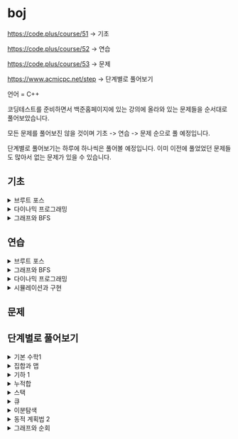 # boj
https://code.plus/course/51 -> 기초

https://code.plus/course/52 -> 연습

https://code.plus/course/53 -> 문제

https://www.acmicpc.net/step -> 단계별로 풀어보기

언어 = C++

코딩테스트를 준비하면서 백준홈페이지에 있는 강의에 올라와 있는 문제들을 순서대로 풀어보았습니다.

모든 문제를 풀어보진 않을 것이며 기초 -> 연습 -> 문제 순으로 풀 예정입니다.

단계별로 풀어보기는 하루에 하나씩은 풀어볼 예정입니다. 이미 이전에 풀었었던 문제들도 많아서 없는 문제가 있을 수 있습니다.

## 기초

<details>
<summary>브루트 포스</summary>
<div markdown="1">
브루트 포스 - 재귀

  - [x] 9095번 - 1, 2, 3 더하기 -> SUCCESS
  - [x] 1759번 - 암호 만들기 -> SUCCESS
  - [X] 14501번 - 퇴사 -> SUCCESS
  - [X] 15661번 - 링크와 스타트 -> FAIL
  - [X] 2529번 - 부등호 -> FAIL
  
브루트 포스 - 순열

  - [X] 10972번 - 다음 순열 -> SUCCESS
  - [x] 10973번 - 이전 순열 -> SUCCESS
  - [x] 10974번 - 모든 순열 -> SUCCESS
  - [x] 10819번 - 차이를 최대로 -> SUCCESS
  - [x] 10971번 - 외판원 순회 2 -> SUCCESS
  - [x] 6603번 - 로또 -> SUCCESS
  
브루트 포스 - 비트마스크
  
  - [x] 11723번 - 집합 -> FAIL
  - [x] 14391번 - 종이 조각 -> FAIL

</div>
</details>

<details>
<summary>다이나믹 프로그래밍</summary>
<div markdown="1">

다이나믹 프로그래밍 Part 1

  - [x] 1463번 - 1로 만들기 -> SUCCESS
  - [x] 29095번 - 1, 2, 3 더하기 -> SUCCESS
  - [x] 11052번 - 카드 구매하기 -> SUCCESS
  - [x] 16194번 - 카드 구매하기 -> SUCCESS
  - [x] 215990번 - 1, 2, 3 더하기 5 -> FAIL
  - [x] 10844번 - 쉬운 계단 수 -> SUCCESS
  - [x] 2193번 - 이친수 -> SUCCESS
  - [x] 11053번 - 가장 긴 증가하는 부분 수열 -> SUCCESS
  - [x] 14002번 - 가장 긴 증가하는 부분 수열 4 -> SUCCESS
  - [x] 1912번 - 연속합 -> SUCCESS
  - [x] 1699번 - 제곱수의 합 -> SUCCESS
  - [x] 14501번 - 퇴사 -> FAIL
  - [x] 2225번 - 합분해 -> FAIL

다이나믹 프로그래밍 Part 2

  - [x] 15988번 - 1, 2, 3 더하기 3 -> SUCCESS
  - [x] 1149번 - RGB거리 -> FAIL
  - [x] 1309번 - 동물원 -> FAIL
  - [x] 1932번 - 정수 삼각형 -> SUCCESS
  - [x] 11054번 - 가장 긴 바이토닉 부분 수열 -> SUCCESS
  - [x] 13398번 - 연속합 2 -> SUCCESS

</div>
</details>

<details>
<summary>그래프와 BFS</summary>
<div markdown="1">

큐와 그래프

  - [x] 13023번 - ABCDE -> FAIL
  - [x] 11724번 - 연결 요소의 개수 -> SUCCESS
  - [x] 1707번 - 이분 그래프 -> FAIL
  - [x] 2667번 - 단지번호붙이기 -> SUCCESS
  - [x] 2178번 - 미로 탐색 -> SUCCESS
  - [x] 7576번 - 토마토 -> FAIL
  - [x] 7562번 - 나이트의 이동 -> SUCCESS

BFS

  - [x] 1697번 - 숨바꼭질 -> SUCCESS
  - [x] 13913번 - 숨바꼭질 4 -> FAIL
  - [x] 14226번 - 이모티콘 -> FAIL
  - [x] 13549번 - 숨바꼭질 3 -> FAIL
  - [x] 1261번 - 알고스팟 -> SUCCESS

</div>
</details>

## 연습

<details>
<summary>브루트 포스</summary>
<div markdown="1">
브루트 포스 - 재귀

  - [x] 6603번 - 로또 -> SUCCESS
  - [x] 1182번 - 부분수열의 합 -> SUCCESS
  - [x] 14225번 - 부분수열의 합 -> SUCCESS
  - [ ] 14500번 - 테트로미노
  - [x] 16197번 - 두 동전 -> FAIL
  - [x] 16198번 - 에너지 모으기 -> SUCCESS
  
브루트 포스 - 순열

  - [x] 2529번 - 부등호 -> FAIL
  - [x] 1339번 - 단어 수학 -> FAIL
  - [x] 14888번 - 연산자 끼워넣기 -> SUCCESS
  - [x] 15658번 - 연산자 끼워넣기 (2) -> SUCCESS

브루트 포스 - 기타
  - [x] 1062번 - 가르침 -> SUCCESS
  - [x] 13460번 - 구슬 탈출 2 -> FAIL
  - [ ] 12100번 - 2048 (Easy)
  - [x] 2003번 - 수들의 합 2 -> SUCCESS
  - [x] 1806번 - 부분합 -> SUCCESS
  - [x] 1644번 - 소수의 연속합 -> SUCCESS
  - [x] 1208번 - 부분수열의 합 2 -> FAIL
  - [x] 2143번 - 두 배열의 합 -> FAIL

</div>
</details>

<details>
<summary>그래프와 BFS</summary>
<div markdown="1">

그래프 알고리즘

  - [ ] 16929번 - Two Dots
  - [ ] 16947번 - 서울 지하철 2호선
  - [ ] 12946번 - 육각 보드
  - [ ] 16940번 - BFS 스페셜 저지
  - [ ] 16964번 - DFS 스페셜 저지

BFS 알고리즘

  - [ ] 16928번 - 뱀과 사다리 게임
  - [ ] 16948번 - 데스 나이트
  - [ ] 14502번 - 연구소
  - [ ] 12886번 - 돌 그룹
  - [ ] 2206번 - 벽 부수고 이동하기
  - [ ] 14442번 - 벽 부수고 이동하기 2
  - [ ] 16933번 - 벽 부수고 이동하기 3
  - [ ] 16946번 - 벽 부수고 이동하기 4
  - [ ] 16954번 - 움직이는 미로 탈출
  - [ ] 16236번 - 아기 상어
  - [ ] 6087번 - 레이저 통신
  - [ ] 1963번 - 소수 경로
  - [ ] 10026번 - 적록색약
  - [ ] 14395번 - 4연산
  - [ ] 5014번 - 스타트링크
  - [ ] 9376번 - 탈옥
  - [ ] 1600번 - 말이 되고픈 원숭이
  - [ ] 17086번 - 아기 상어 2
  - [ ] 4991번 - 로봇 청소기
  - [ ] 2234번 - 성곽
  - [ ] 12906번 - 새로운 하노이 탑
  - [ ] 17141번 - 연구소 2
  - [ ] 17142번 - 연구소 3

</div>
</details>

<details>
<summary>다이나믹 프로그래밍</summary>
<div markdown="1">

다이나믹 프로그래밍

  - [ ] 11048번 - 이동하기
  - [ ] 11060번 - 점프 점프
  - [ ] 10942번 - 팰린드롬?
  - [ ] 15989번 - 1, 2, 3 더하기 4
  - [ ] 11066번 - 파일 합치기
  - [ ] 12865번 - 평범한 배낭
  - [ ] 1495번 - 기타리스트
  - [ ] 12869번 - 뮤탈리스크
  - [ ] 10422번 - 괄호
  - [ ] 2293번 - 동전 1
  - [ ] 2294번 - 동전 2
  - [ ] 11058번 - 크리보드
  - [ ] 9251번 - LCS
  - [ ] 9252번 - LCS 2
  - [ ] 5582번 - 공통 부분 문자열
  - [ ] 5557번 - 1학년

</div>
</details>

<details>
<summary>시뮬레이션과 구현</summary>
<div markdown="1">

시뮬레이션과 구현

  - [x] 16234번 - 인구 이동 -> SUCCESS
  - [ ] 16235번 - 나무 재테크
  - [ ] 17144번 - 미세먼지 안녕!
  - [ ] 17143번 - 낚시왕
  - [ ] 17140번 - 이차원 배열과 연산
  - [ ] 17780번 - 새로운 게임
  - [ ] 17837번 - 새로운 게임 2
  - [ ] 17822번 - 원판 돌리기
  - [ ] 16939번 - 2×2×2 큐브
  - [ ] 16974번 - 레벨 햄버거
  - [ ] 20061번 - 모노미노도미노 2
  - [ ] 19236번 - 청소년 상어
  - [ ] 19237번 - 어른 상어

</div>
</details>

## 문제

## 단계별로 풀어보기

<details>
<summary>기본 수학1</summary>
<div markdown="1">
  - [x] 10757번 - 큰 수 A + B -> SUCCESS
</div>
</details>

<details>
<summary>집합과 맵</summary>
<div markdown="1">
  - [x] 1620번 - 나는야 포켓몬 마스터 이다솜 -> SUCCESS
  - [x] 1764번 - 듣보잡 -> SUCCESS
</div>
</details>

<details>
<summary>기하 1</summary>
<div markdown="1">
  - [x] 2477번 - 참외밭 -> FAIL
  - [x] 1358번 - 하키 -> SUCCESS
</div>
</details>


<details>
<summary>누적합</summary>
<div markdown="1">
  - [x] 16139번 - 인간-컴퓨터 상호작용 -> SUCCESS
  - [x] 10986번 - 나머지 합 -> FAIL
  - [x] 11660번 - 구간 합 구하기 5 -> FAIL
</div>
</details>

<details>
<summary>스택</summary>
<div markdown="1">
  - [x] 10773번 - 제로 -> SUCCESS
  - [x] 1874번 - 스택 수열 -> FAIL
  - [x] 17298번 - 오큰수 -> SUCCESS
</div>
</details>

<details>
<summary>큐</summary>
<div markdown="1">
  - [x] 11866번 - 요세푸스 문제 0 -> SUCCESS
  - [x] 1966번 - 프린터 큐 -> SUCCESS
  - [x] 1021번 - 회전하는 큐 -> SUCCESS
</div>
</details>

<details>
<summary>이분탐색</summary>
<div markdown="1">
  - [x] 2110번 - 공유기 설치 -> FAIL
  - [x] 1300번 - K번째 수 -> FAIL
  - [x] 12015번 - 가장 긴 증가하는 부분 수열 2 -> FAIL
</div>
</details>

<details>
<summary>동적 계획법 2</summary>
<div markdown="1">
  - [x] 11066번 - 파일 합치기 -> FAIL
  - [x] 11049번 - 행렬 곱셈 순서 -> SUCCESS
  - [x] 1520번 - 내리막 길 -> FAIL
  - [x] 10942번 - 팰린드롬? -> FAIL
  - [x] 2629번 - 양팔저울 -> FAIL
  - [x] 2293번 - 동전 1 -> FAIL
  - [x] 7579번 - 앱 -> FAIL
</div>
</details>

<details>
<summary>그래프와 순회</summary>
<div markdown="1">
  - [x] 24479번 - 알고리즘 수업 - 깊이 우선 탐색 1 -> SUCCESS
  - [x] 24480번 - 알고리즘 수업 - 깊이 우선 탐색 2 -> SUCCESS
  - [x] 24444번 - 알고리즘 수업 - 너비 우선 탐색 1 -> SUCCESS
  - [x] 24445번 - 알고리즘 수업 - 너비 우선 탐색 2 -> SUCCESS
  - [ ] 2606번 - 바이러스
  - [ ] 1260번 - DFS와 BFS
  - [ ] 2667번 - 단지번호붙이기
  - [ ] 1012번 - 유기농 배추
  - [ ] 2178번 - 미로탐색
  - [ ] 7576번 - 토마토
  - [ ] 7569번 - 토마토
  - [ ] 1697번 - 숨바꼭질
  - [ ] 7562번 - 나이트의 이동
  - [ ] 16928번 - 뱀과 사다리 게임
  - [ ] 2206번 - 벽부수고 이동하기
  - [ ] 1707번 - 이분 그래프
</div>
</details>